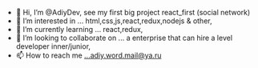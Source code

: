 - 👋 Hi, I’m @AdiyDev, see my first big project react_first (social network)
- 👀 I’m interested in ... html,css,js,react,redux,nodejs & other,
- 🌱 I’m currently learning ... react,redux,
- 💞️ I’m looking to collaborate on ... a enterprise that can hire a level developer inner/junior,
- 📫 How to reach me ...adiy.word.mail@ya.ru

<!---
AdiyDev/AdiyDev is a ✨ special ✨ repository because its `README.md` (this file) appears on your GitHub profile.
You can click the Preview link to take a look at your changes.
--->
